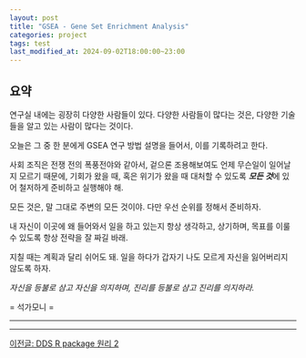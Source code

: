 ```yaml
---
layout: post
title: "GSEA - Gene Set Enrichment Analysis"
categories: project
tags: test
last_modified_at: 2024-09-02T18:00:00~23:00
---  
```



## 요약  
연구실 내에는 굉장히 다양한 사람들이 있다. 다양한 사람들이 많다는 것은, 다양한 기술들을 알고 있는 사람이 많다는 것이다.  

오늘은 그 중 한 분에게 GSEA 연구 방법 설명을 들어서, 이를 기록하려고 한다.  

사회 조직은 전쟁 전의 폭풍전야와 같아서, 겉으론 조용해보여도 언제 무슨일이 일어날 지 모르기 때문에, 기회가 왔을 때, 혹은 위기가 왔을 때 대처할 수 있도록 ***모든 것***에 있어 철저하게 준비하고 실행해야 해.  

모든 것은, 말 그대로 주변의 모든 것이야. 다만 우선 순위를 정해서 준비하자.  

내 자신이 이곳에 왜 들어와서 일을 하고 있는지 항상 생각하고, 상기하며, 목표를 이룰 수 있도록 항상 전략을 잘 짜길 바래. 

지칠 때는 계획과 달리 쉬어도 돼. 일을 하다가 갑자기 나도 모르게 자신을 잃어버리지 않도록 하자.  


*자신을 등불로 삼고 자신을 의지하며, 진리를 등불로 삼고 진리를 의지하라.*

= 석가모니 =

---  


---

[이전글: DDS R package 원리 2](https://rlagksqls17.github.io/project/2024/08/28/methylation_cancer4-copy.html)  

